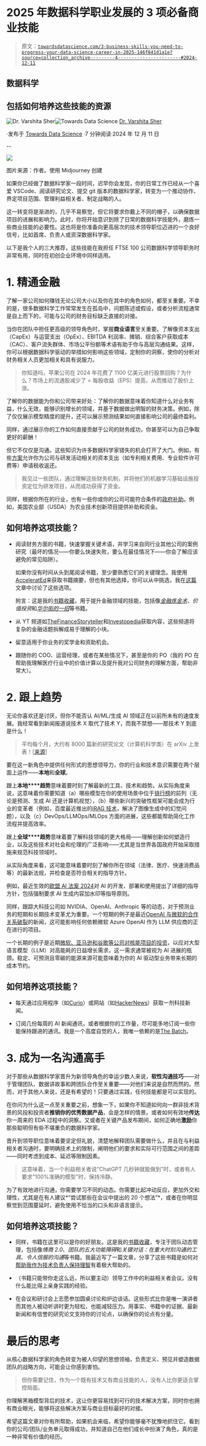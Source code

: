 # 2025 年数据科学职业发展的 3 项必备商业技能

> 原文：[`towardsdatascience.com/3-business-skills-you-need-to-progress-your-data-science-career-in-2025-146f841d1a1e?source=collection_archive---------4-----------------------#2024-12-11`](https://towardsdatascience.com/3-business-skills-you-need-to-progress-your-data-science-career-in-2025-146f841d1a1e?source=collection_archive---------4-----------------------#2024-12-11)

## 数据科学

## 包括如何培养这些技能的资源

[](https://varshitasher.medium.com/?source=post_page---byline--146f841d1a1e--------------------------------)![Dr. Varshita Sher](https://varshitasher.medium.com/?source=post_page---byline--146f841d1a1e--------------------------------)[](https://towardsdatascience.com/?source=post_page---byline--146f841d1a1e--------------------------------)![Towards Data Science](https://towardsdatascience.com/?source=post_page---byline--146f841d1a1e--------------------------------) [Dr. Varshita Sher](https://varshitasher.medium.com/?source=post_page---byline--146f841d1a1e--------------------------------)

·发布于 [Towards Data Science](https://towardsdatascience.com/?source=post_page---byline--146f841d1a1e--------------------------------) ·7 分钟阅读·2024 年 12 月 11 日

--

![](img/262d1275f2deafb6917bca5ec2428ba6.png)

图片来源：作者。使用 Midjourney 创建

如果你已经做了数据科学家一段时间，迟早你会发现，你的日常工作已经从一个喜爱 VSCode、阅读研究论文、提交 git 版本的数据科学家，转变为一个推动协作、界定项目范围、管理利益相关者、制定战略的人。

这一转变将是渐进的，几乎不易察觉，但它将要求你戴上不同的帽子，以确保数据项目的进展和影响力。此时，你将开始意识到除了日常的数据科学技能外，磨炼一些商业技能的必要性。这也将是你准备向更高层次的技术领导职位迈进的一个良好信号，比如首席、负责人或资深数据科学家。

以下是我个人的三大推荐，这些技能在我担任 FTSE 100 公司数据科学领导职务时非常有用，同时在初创企业环境中同样适用。

# 1\. 精通金融

了解一家公司如何赚钱无论公司大小以及你在其中的角色如何，都至关重要。不幸的是，很多数据科学工作常常发生在孤岛中，问题陈述或假设，或者分析流程通常是自上而下的，可能与公司的财务目标缺乏直接的对接。

当你在团队中担任更高级的领导角色时，掌握**商业语言**至关重要。了解像资本支出（CapEx）与运营支出（OpEx）、EBITDA 利润率、摊销、综合客户获取成本（CAC）、客户流失群体、市场公平份额等术语有助于你与高层沟通结果。这样，你可以根据数据科学驱动的举措如何影响这些领域，定制你的洞察，使你的分析对财务相关人员更加相关和具有说服力。

> 你知道吗，苹果公司在 2024 年花费了 1100 亿美元进行股票回购？为什么？市场上的流通股减少了 = 每股收益（EPS）提高，从而推动了股价上涨。

了解你的数据能为你和公司带来好处：了解你的数据意味着你知道什么对业务有益，什么无效，能够识别增长的领域，并基于数据做出明智的财务决策。例如，除了仅仅展示模型精度的提升，还可以展示预测结果如何直接影响公司的最终盈利。

同样，通过展示你的工作如何直接贡献于公司的财务成功，你甚至可以为自己争取更好的薪酬！

但它不仅仅是沟通。这些知识为许多数据科学家错失的机会打开了大门。例如，有些[方案](https://www.gov.uk/hmrc-internal-manuals/capital-allowances-manual/ca60000)允许你为公司与研发活动相关的资本支出（如专利相关费用、专业软件许可费等）申请税收返还。

> 我见过一些团队，通过理解这些财务机制，并将他们的机器学习基础设施投资定位为研发项目，从而成功获得了资金。

同样，根据你所在的行业，也有一些你或你的公司可能符合条件的[政府补助](https://www.nifa.usda.gov/grants/programs/agriculture-food-research-initiative)。例如，美国农业部（USDA）为农业技术创新项目提供补助和资金。

## **如何培养这项技能？**

+   阅读财务方面的书籍，快速掌握关键术语，并学习来自同行业其他公司的案例研究（最坏的情况——你要么快速失败，要么在最佳情况下——你会了解应该避免的常见陷阱）。

    如果你没有时间从头到尾阅读书籍，至少要熟悉它们的关键理念。我使用[AcceleratEd](http://tedapp.ai)来获取书籍摘要，但也有其他选择，你可以从中挑选，我在[这篇](https://medium.com/illumination/accelerated-vs-blinkist-vs-headway-best-learning-app-2024-fb1d2eb1a4f3)文章中讨论了这些选项。

    附言：这是我的[书籍收藏](https://tedapp.ai/collections/tkyjw)，用于提升金融领域的技能，包括像[*金融炼金术*](https://tedapp.ai/book/the-alchemy-of-finance-i477623674)、*价值投资*和[*华尔街的一招*](https://tedapp.ai/book/one-up-on-wall-street-i186585127)等书籍。

+   从 YT 频道如[TheFinanceStoryteller](https://www.youtube.com/@TheFinanceStoryteller/featured)和[Investopedia](https://www.youtube.com/@investopedia/videos)获取内容，这些频道将复杂的金融话题拆解成易于理解的小块。

+   留意适用于你业务的奖学金和资助机会。

+   跟随你的 COO、运营经理，或者在某些情况下，甚至是你的 PO（我的 PO 在帮助我理解医疗行业中的价值计算以及提升我对公司财务的理解方面，帮助非常大）。

# 2. 跟上趋势

无论你喜欢还是讨厌，但你不能否认 AI/ML/生成 AI 领域正在以前所未有的速度发展。我经常看到新闻报道说技术 X 取代了技术 Y，而我不禁想——那技术 Y 到底是什么！

> 平均每个月，大约有 8000 篇新的研究论文（计算机科学类）在 arXiv 上发表！[[来源](https://info.arxiv.org/about/reports/submission_category_by_year.html)]

要在这一新角色中提供任何形式的思想领导力，你的行业和技术意识需要在两个层面上运作——**本地**和**全球**。

跟上**本地****趋势**意味着要时刻了解最新的工具、技术和趋势。从实际角度来说，这意味着你需要知道（a）哪些模型在你的使用场景中位于[排行榜](https://huggingface.co/spaces/open-llm-leaderboard/open_llm_leaderboard)的前列（无论是预测、生成 AI 还是计算机视觉），（b）哪些新兴的突破性框架可能会成为行业的变革者（例如，百度最近推出的[iRAG 技术](https://www.aibase.com/news/13150)，解决了图像生成中的幻觉问题），以及（c）DevOps/LLMOps/MLOps 方面的进展，这些都能帮助简化工作流程并提高效率。

跟上**全球****趋势**意味着要了解科技领域的更大格局——理解创新如何塑造行业，以及这些技术对社会和伦理的广泛影响——尤其是当世界各国政府开始采取措施来规范科技领域时。

从实际角度来看，这可能意味着要时刻了解你所在领域（法律、医疗、快速消费品等）的最新法规，并检查是否符合相关的指导方针。

例如，最近生效的[欧盟 AI 法案 2024](https://commission.europa.eu/news/ai-act-enters-force-2024-08-01_en)对 AI 的开发、部署和使用提出了详细的指导方针，包括强制要求 AI 生成内容加水印等指导原则。

同样，跟踪大科技公司如 NVIDIA、OpenAI、Anthropic 等的动态，对于预测业务的短期和长期技术变革尤为重要。一个短期的例子是最近[OpenAI 与微软的合作关系破裂](https://www.nytimes.com/2024/10/17/technology/microsoft-openai-partnership-deal.html)的新闻，这可能影响任何依赖微软 Azure OpenAI 作为 LLM 供应商的正在进行的项目。

一个长期的例子是近期[微软、亚马逊和谷歌等公司对核能项目的投资](https://www.nytimes.com/2024/10/16/business/energy-environment/amazon-google-microsoft-nuclear-energy.html)，以应对大型语言模型（LLM）对高能耗的日益增长需求，这一需求通常被视为 AI 进展的瓶颈。稳定、可预测且零碳的能源来源可能意味着为你的 AI 驱动型业务带来长期的成本节约。

## **如何培养这项技能？**

+   每天通过应用程序（如[Curio](https://www.rionews.ai/purpose)）或网站（如[HackerNews](https://news.ycombinator.com/)）获取一剂科技新闻。

+   订阅几份每周的 AI 新闻通讯，或者根据你的工作量，尽可能多地订阅一些你能保持跟进的通讯。我是一个高度自觉的人，我唯一依赖的是[The Batch](https://www.deeplearning.ai/the-batch/)。

# **3.** 成为一名沟通高手

对于那些从数据科学家晋升为新领导角色的幸运少数人来说，**软性沟通技巧**——对于管理团队、数据讲故事和跨团队合作至关重要——对他们来说是自然而然的。然而，对于其他人来说，还是有希望的！只要通过实践，任何技能都是可以实现的。

在你问为什么这一点至关重要之前，想象一下，如果你不知道如何向一群非技术背景的风投和投资者**推销你的优秀数据产品**，会是怎样的情景。或者如何有效地**传达**你一周来的 EDA 过程中的洞察。又或者在关键产品发布期间，如何正确地**激励**你那些聪明但有些不堪重负的数据科学家。

晋升到领导职位意味着要坚定但礼貌，清楚地解释团队需要做什么，并且在与利益相关者沟通时，要明确技术上的限制，阐明他们的要求和实际可行范围之间的差距——同时考虑到成本、延迟等限制因素。

> 这意味着，当一个利益相关者说“ChatGPT 几秒钟就能做到”时，或者有人要求“100%准确的模型”时，保持冷静。

为了有效地进行沟通，你需要学习不同的动态。你需要比起冲动反应，更加外交和理性，尤其是在有人建议*“尝试那些在会议中提出的 20 个想法”*，或者在你明显察觉到范围蔓延时，避免使用不恰当的口头和非语言提示。

## **如何培养这项技能？**

+   同样，书籍在这里可以是你的好朋友。这是我的[书籍收藏](https://tedapp.ai/collections/qjdnl)，专注于团队动态管理，包括像*情商 2.0*、*团队的五大功能障碍*和*关键对话：在重大时刻沟通的工具*、*令人信服的沟通*等书籍。我最近写了一篇文章，分享了这些书籍是如何对[帮助我作为技术负责人保持理智](https://medium.com/code-like-a-girl/5-practical-leadership-quotes-that-saved-my-sanity-as-a-woman-tech-lead-99fe3f1b53de)有着极大帮助的。

+   （书籍只能带你走这么远，所以要主动）领导工作中的利益相关者会议。没有什么能比得上亲身实践的经验。

+   在会议和研讨会上志愿参加圆桌讨论和炉边谈话。这些形式比你是唯一演讲者而其他人被动听讲时更为轻松，也能减轻压力。用事实、书籍中的证据、最新新闻和有信誉的研究论文支持你的讨论点，以确保你的论点有分量。

# 最后的思考

从核心数据科学家的角色转变为被人仰望的思想领袖，负责定义、预见并塑造数据团队的战略方向，可能会让你感到害怕。

> 但你需要记住，作为一个既有技术又有商业技能的人，没有人比你更适合掌控局面。

你理解黑箱模型背后的技术，这让你更容易找到可行的技术解决方案，同时你也拥有商业眼光，能够将这些解决方案与商业目标最好的对接。

希望这篇文章对你有所帮助，如果机会来临，希望你能够毫不犹豫地抓住它。看到你的公司/团队/业务单元取得成功，并知道自己在他们成长中扮演了角色，真的是一种非常有价值的经历。
